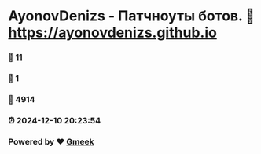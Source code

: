 # AyonovDenizs - Патчноуты ботов. :link: https://ayonovdenizs.github.io 
### :page_facing_up: [11](https://ayonovdenizs.github.io/tag.html) 
### :speech_balloon: 1 
### :hibiscus: 4914 
### :alarm_clock: 2024-12-10 20:23:54 
### Powered by :heart: [Gmeek](https://github.com/Meekdai/Gmeek)
